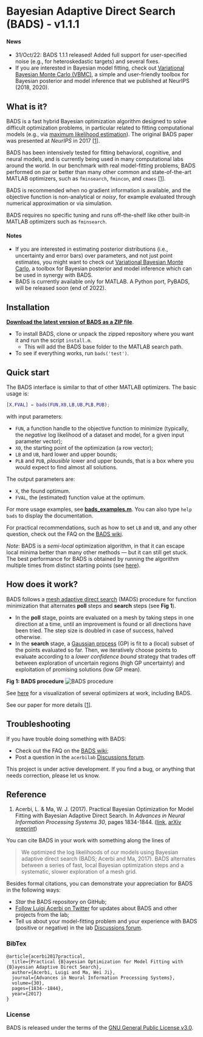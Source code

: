 # Bayesian Adaptive Direct Search (BADS) - v1.1.1

#### News 
- 31/Oct/22: BADS 1.1.1 released! Added full support for user-specified noise (e.g., for heteroskedastic targets) and several fixes.
- If you are interested in Bayesian model fitting, check out [Variational Bayesian Monte Carlo (VBMC)](https://github.com/acerbilab/vbmc), a simple and user-friendly toolbox for Bayesian posterior and model inference that we published at NeurIPS (2018, 2020).

## What is it?

BADS is a fast hybrid Bayesian optimization algorithm designed to solve difficult optimization problems, in particular related to fitting computational models (e.g., via [maximum likelihood estimation](https://en.wikipedia.org/wiki/Maximum_likelihood_estimation)). The original BADS paper was presented at *NeurIPS* in 2017 [[1](https://github.com/acerbilab/bads#reference)].

BADS has been intensively tested for fitting behavioral, cognitive, and neural models, and is currently being used in many computational labs around the world.
In our benchmark with real model-fitting problems, BADS performed on par or better than many other common and state-of-the-art MATLAB optimizers, such as `fminsearch`, `fmincon`, and `cmaes` [[1](#reference)].

BADS is recommended when no gradient information is available, and the objective function is non-analytical or *noisy*, for example evaluated through numerical approximation or via simulation.

BADS requires no specific tuning and runs off-the-shelf like other built-in MATLAB optimizers such as `fminsearch`.

#### Notes

- If you are interested in estimating posterior distributions (i.e., uncertainty and error bars) over parameters, and not just point estimates, you might want to check out [Variational Bayesian Monte Carlo](https://github.com/acerbilab/vbmc), a toolbox for Bayesian posterior and model inference which can be used in synergy with BADS.
- BADS is currently available only for MATLAB. A Python port, PyBADS, will be released soon (end of 2022).

## Installation

[**Download the latest version of BADS as a ZIP file**](https://github.com/acerbilab/bads/archive/master.zip).
- To install BADS, clone or unpack the zipped repository where you want it and run the script `install.m`.
   - This will add the BADS base folder to the MATLAB search path.
- To see if everything works, run `bads('test')`.

## Quick start

The BADS interface is similar to that of other MATLAB optimizers. The basic usage is:

```matlab
[X,FVAL] = bads(FUN,X0,LB,UB,PLB,PUB);
```
with input parameters:
- `FUN`, a function handle to the objective function to minimize (typically, the *negative* log likelihood of a dataset and model, for a given input parameter vector);
- `X0`, the starting point of the optimization (a row vector);
- `LB` and `UB`, hard lower and upper bounds;
- `PLB` and `PUB`, *plausible* lower and upper bounds, that is a box where you would expect to find almost all solutions.

The output parameters are:
- `X`, the found optimum.
- `FVAL`, the (estimated) function value at the optimum.

For more usage examples, see [**bads_examples.m**](https://github.com/acerbilab/bads/blob/master/bads_examples.m). You can also type `help bads` to display the documentation.

For practical recommendations, such as how to set `LB` and `UB`, and any other question, check out the FAQ on the [BADS wiki](https://github.com/acerbilab/bads/wiki).

*Note*: BADS is a *semi-local* optimization algorithm, in that it can escape local minima better than many other methods — but it can still get stuck. The best performance for BADS is obtained by running the algorithm multiple times from distinct starting points (see [here](https://github.com/acerbilab/bads/wiki#how-do-i-choose-the-starting-point-x0)).

## How does it work?

BADS follows a [mesh adaptive direct search](http://epubs.siam.org/doi/abs/10.1137/040603371) (MADS) procedure for function minimization that alternates **poll** steps and **search** steps (see **Fig 1**). 

- In the **poll** stage, points are evaluated on a mesh by taking steps in one direction at a time, until an improvement is found or all directions have been tried. The step size is doubled in case of success, halved otherwise. 
- In the **search** stage, a [Gaussian process](https://en.wikipedia.org/wiki/Gaussian_process) (GP) is fit to a (local) subset of the points evaluated so far. Then, we iteratively choose points to evaluate according to a *lower confidence bound* strategy that trades off between exploration of uncertain regions (high GP uncertainty) and exploitation of promising solutions (low GP mean).

**Fig 1: BADS procedure** ![BADS procedure](https://github.com/acerbilab/bads/blob/master/docs/bads-cartoon.png "Fig 1: BADS procedure")

See [here](https://github.com/lacerbi/optimviz) for a visualization of several optimizers at work, including BADS.

See our paper for more details [[1](#reference)].

## Troubleshooting

If you have trouble doing something with BADS:

- Check out the FAQ on the [BADS wiki](https://github.com/acerbilab/bads/wiki);
- Post a question in the `acerbilab` [Discussions forum](https://github.com/orgs/acerbilab/discussions).

This project is under active development. If you find a bug, or anything that needs correction, please let us know.

## Reference

1. Acerbi, L. & Ma, W. J. (2017). Practical Bayesian Optimization for Model Fitting with Bayesian Adaptive Direct Search. In *Advances in Neural Information Processing Systems 30*, pages 1834-1844. ([link](https://papers.nips.cc/paper/6780-practical-bayesian-optimization-for-model-fitting-with-bayesian-adaptive-direct-search), [arXiv preprint](https://arxiv.org/abs/1705.04405))

You can cite BADS in your work with something along the lines of

> We optimized the log likelihoods of our models using Bayesian adaptive direct search (BADS; Acerbi and Ma, 2017). BADS alternates between a series of fast, local Bayesian optimization steps and a systematic, slower exploration of a mesh grid. 

Besides formal citations, you can demonstrate your appreciation for BADS in the following ways:

- *Star* the BADS repository on GitHub;
- [Follow Luigi Acerbi on Twitter](https://twitter.com/AcerbiLuigi) for updates about BADS and other projects from the lab;
- Tell us about your model-fitting problem and your experience with BADS (positive or negative) in the lab [Discussions forum](https://github.com/orgs/acerbilab/discussions).

### BibTex

```
@article{acerbi2017practical,
  title={Practical {B}ayesian Optimization for Model Fitting with {B}ayesian Adaptive Direct Search},
  author={Acerbi, Luigi and Ma, Wei Ji},
  journal={Advances in Neural Information Processing Systems},
  volume={30},
  pages={1834--1844},
  year={2017}
}
```

### License

BADS is released under the terms of the [GNU General Public License v3.0](https://github.com/acerbilab/bads/blob/master/LICENSE.txt).
